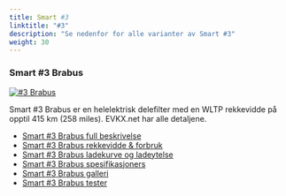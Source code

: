 ```yaml
---
title: Smart #3
linktitle: "#3"
description: "Se nedenfor for alle varianter av Smart #3"
weight: 30
---
```

### Smart #3 Brabus

<a href="hash3_brabus/"><img src="https://media.evkx.net/multimedia/models/smart/hash3/hash3_brabus/main_1_st.jpg" class="img-fluid" alt="#3 Brabus" ></a>

Smart #3 Brabus er en helelektrisk delefilter med en WLTP rekkevidde på opptil 415 km (258 miles). EVKX.net har alle detaljene. 

- [Smart #3 Brabus full beskrivelse](hash3_brabus/)
- [Smart #3 Brabus rekkevidde & forbruk](hash3_brabus/rangeandconsumption)
- [Smart #3 Brabus ladekurve og ladeytelse](hash3_brabus/chargingcurve)
- [Smart #3 Brabus spesifikasjoners](hash3_brabus/specifications)
- [Smart #3 Brabus galleri](hash3_brabus/gallery)
- [Smart #3 Brabus tester](hash3_brabus/reviews)

